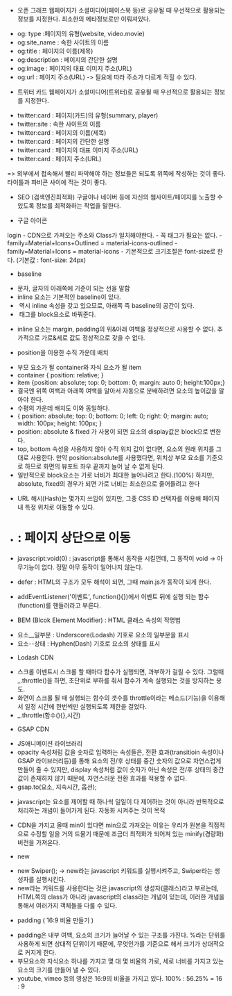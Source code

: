 
  * 오픈 그래프
  웹페이지가 소셜미디어(페이스북 등)로 공유될 때 우선적으로 활용되는 정보를 지정한다.
  최소한의 메타정보로만 이뤄져있다.
  - og: type :페이지의 유형(website, video.movie)
  - og:site_name : 속한 사이트의 이름
  - og:title : 페이지의 이름(제목)
  - og:description : 페이지의 간단한 설명
  - og:image : 페이지의 대표 이미지 주소(URL)
  - og:url : 페이지 주소(URL) -> 필요에 따라 주소가 다르게 적힐 수 있다.

  * 트위터 카드
  웹페이지가 소셜미디어(트위터)로 공유될 때 우선적으로 활용되는 정보를 지정한다. 
  - twitter:card : 페이지(카드)의 유형(summary, player)
  - twitter:site : 속한 사이트의 이름
  - twitter:card : 페이지의 이름(제목)
  - twitter:card : 페이지의 간단한 설명
  - twitter:card : 페이지의 대표 이미지 주소(URL)
  - twitter:card : 페이지 주소(URL)

  => 외부에서 접속해서 빨리 파악해야 하는 정보들은 되도록 위쪽에 작성하는 것이 좋다. 
    타이틀과 파비콘 사이에 적는 것이 좋다. 

  * SEO (검색엔진최적화)
  구글이나 네이버 등에 자신의 웹사이트/페이지를 노출할 수 있도록 정보를 최적화하는 작업을 말한다. 

  * 구글 아이콘
  <link rel="stylesheet" href="https://fonts.googleapis.com/icon?family=Material+Icons+Outlined" />

  <span class="material-icons-outlined">
    login
  </span>
  - CDN으로 가져오는 주소와 Class가 일치해야한다. 
  - 꼭 태그가 <span> 필요는 없다. 
  - family=Material+Icons+Outlined = material-icons-outlined
  - family=Material+Icons = material-icons
  - 기본적으로 크기조절은 font-size로 한다. (기본값 : font-size: 24px)

  * baseline
  - 문자, 글자의 아래쪽에 기준이 되는 선을 말함
  - inline 요소는 기본적인 baseline이 있다.
  - <img/> 역시 inline 속성을 갖고 있으므로, 아래쪽 즉 baseline의 공간이 있다.
  - <img/> 태그를 block요소로 바꿔준다.

  * inline 요소는 margin, padding의 위&아래 여백을 정상적으로 사용할 수 없다. 추가적으로 가로&세로 값도 정상적으로 갖을 수 없다.

  * position을 이용한 수직 가운데 배치
  - 부모 요소가 될 container와 자식 요소가 될 item
  - container { position: relative; }
  - item {position: absolute; top: 0; bottom: 0; margin: auto 0; height:100px;}
  - 결국엔 위쪽 여백과 아래쪽 여백을 알아서 자동으로 분배하려면 요소의 높이값을 알아야 한다.  
  - 수평의 가운데 배치도 이와 동일하다. 
  - { position: absolute; top: 0; bottom: 0; left: 0; right: 0; margin: auto; width: 100px; height: 100px; }
  - position: absolute & fixed 가 사용이 되면 요소의 display값은 block으로 변한다. 
  - top, bottom 속성을 사용하지 않아 수직 위치 값이 없다면, 요소의 원래 위치를 그대로 사용한다.
    만약 position:absolute를 사용했다면, 위치상 부모 요소를 기준으로 하므로 화면의 뷰포트 좌우 끝까지 늘어 날 수 없게 된다. 
  - 일반적으로 block요소는 가로 너비가 최대한 늘어나려고 한다.(100%)
    하지만, absolute, fixed의 경우가 되면 가로 너비는 최소한으로 줄어들려고 한다

  * URL 해시(Hash)는 몇가지 쓰임이 있지만, 그중 CSS ID 선택자를 이용해 페이지 내 특정 위치로 이동할 수 있다. 
  - # : 페이지 상단으로 이동
  - javascript:void(0) : javascript를 통해서 동작을 시킬껀데, 그 동작이 void -> 아무기능이 없다. 정말 아무 동작이 일어나지 않는다. 

  * defer : HTML의 구조가 모두 해석이 되면, 그때 main.js가 동작이 되게 한다.

  * addEventListener('이벤트', function(){})에서 이벤트 뒤에 실행 되는 함수(function)를 핸들러라고 부른다. 

  * BEM (Blcok Element Modifier) : HTML 클래스 속성의 작명법
  - 요소__일부분 : Underscore(Lodash) 기호로 요소의 일부분을 표시
  - 요소--상태 : Hyphen(Dash) 기호로 요소의 상태를 표시

  * Lodash CDN
  - 스크롤 이벤트시 스크롤 할 때마다 함수가 실행되면, 과부하가 걸릴 수 있다.
    그럴때 _.throttle()을 하면, 초단위로 부하를 줘서 함수가 계속 실행되는 것을 방지하는 용도.
  - 화면이 스크롤 될 때 실행되는 함수의 갯수를 throttle이라는 메소드(기능)을 이용해서 일정 시간에 한번씩만 실행되도록 제한을 걸었다. 
  - _.throttle(함수(){},시간)

  * GSAP CDN
  - JS애니메이션 라이브러리
  - opacity 속성처럼 값을 숫자로 입력하는 속성들은, 전환 효과(transitioin 속성이나 GSAP 라이브러리등)를 통해 요소의 전/후 상태를 중간 숫자의 값으로 자연스럽게 만들어 줄 수 있지만, display 속성처럼 값이 숫자가 아닌 속성은 전/후 상태의 중간값이 존재하지 않기 때문에, 자연스러운 전환 효과를 적용할 수 없다.  
  - gsap.to(요소, 지속시간, 옵션);

  * javascript는 요소를 제어할 때 하나씩 일일이 다 제어하는 것이 아니라 반복적으로 처리하는 개념이 들어가게 된다. 자동화 시켜주는 것이 목적 

  * CDN을 가지고 올때 min이 있다면 min으로 가져오는 이유는 우리가 원본을 직접적으로 수정할 일을 거의 드물기 때문에 조금더 최적화가 되어져 있는 minify(경량화) 버전을 가져온다.

  * new
  - new Swiper(); -> new라는 javascript 키워드를 실행시켜주고, Swiper라는 생성자를 실행시킨다.
  - new라는 키워드를 사용한다는 것은 javascript의 생성자(클래스)라고 부르는데, HTML쪽의 class가 아니라 javascript의 class라는 개념이 있는데, 이러한 개념을 통해서 여러가지 객체들을 다룰 수 있다.

  * padding ( 16:9 비율 만들기 )
  - padding은 내부 여백, 요소의 크기가 늘어날 수 있는 구조를 가진다. 
    %라는 단위를 사용하게 되면 상대적 단위이기 때문에, 무엇인가를 기준으로 해서 크기가 상대적으로 커지게 한다. 
  - 부모요소와 자식요소 하나를 가지고 몇 대 몇 비율의 가로, 세로 너비를 가지고 있는 
    요소의 크기를 만들어 낼 수 있다. 
  - youtube, vimeo 등의 영상은 16:9의 비율을 가지고 있다. 
    100% : 56.25% = 16 : 9